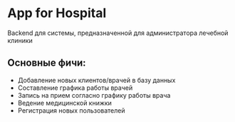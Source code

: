 # App for Hospital

 Backend для системы, предназначенной для администратора лечебной клиники

 ## Основные фичи:

- Добавление новых клиентов/врачей в базу данных
- Составление графика работы врачей
- Запись на прием согласно графику работы врача
- Ведение медицинской книжки
- Регистрация новых пользователей

